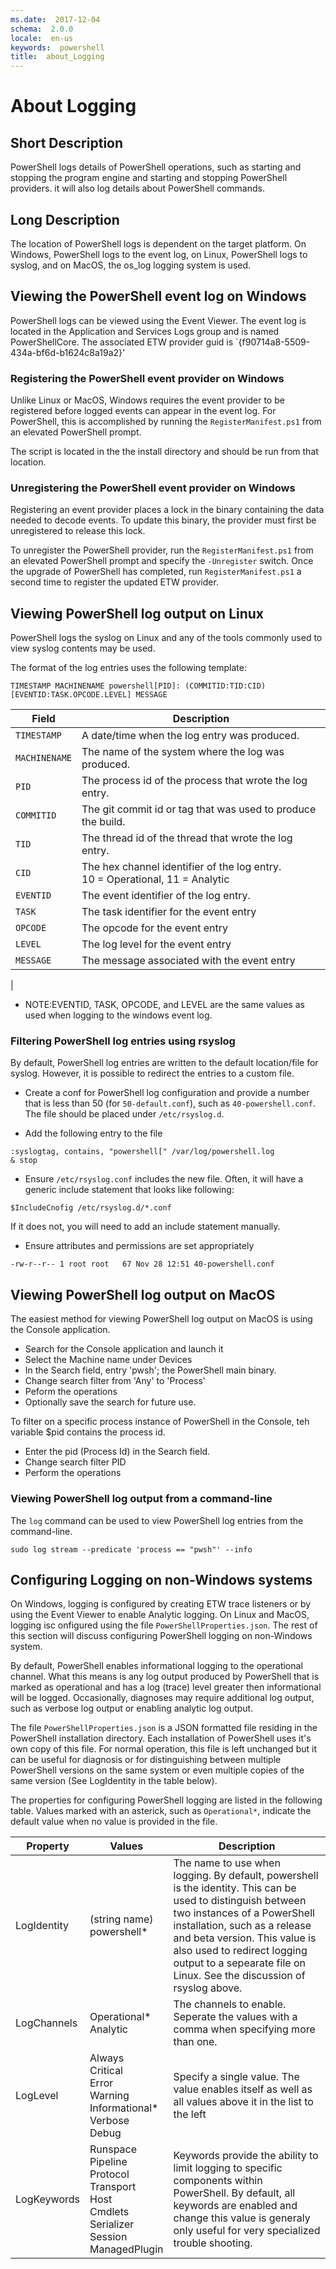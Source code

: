 ```yaml
---
ms.date:  2017-12-04
schema:  2.0.0
locale:  en-us
keywords:  powershell
title:  about_Logging
---
```


# About Logging

## Short Description

PowerShell logs details of PowerShell operations, such as starting
and stopping the program engine and starting and stopping PowerShell
providers.  it will also log details about PowerShell commands.

## Long Description

The location of PowerShell logs is dependent on the target platform.
On Windows, PowerShell logs to the event log, on Linux, PowerShell logs
to syslog, and on MacOS, the os_log logging system is used.

## Viewing the PowerShell event log on Windows

PowerShell logs can be viewed using the Event Viewer. The event log is
located in the Application and Services Logs group and is named PowerShellCore.
The associated ETW provider guid is `{f90714a8-5509-434a-bf6d-b1624c8a19a2}'

### Registering the PowerShell event provider on Windows

Unlike Linux or MacOS, Windows requires the event provider to be registered
before logged events can appear in the event log.  For PowerShell, this is
accomplished by running the `RegisterManifest.ps1` from an elevated
PowerShell prompt.

The script is located in the the install directory and should be run from that location.

### Unregistering the PowerShell event provider on Windows

Registering an event provider places a lock in the binary containing the data
needed to decode events. To update this binary, the provider must first be
unregistered to release this lock.

To unregister the PowerShell provider, run the `RegisterManifest.ps1` from an
elevated PowerShell prompt and specify the `-Unregister` switch.  Once the
upgrade of PowerShell has completed, run `RegisterManifest.ps1` a second time
to register the updated ETW provider.

## Viewing PowerShell log output on Linux

PowerShell logs the syslog on Linux and any of the tools commonly used to view
syslog contents may be used.

The format of the log entries uses the following template:

```
TIMESTAMP MACHINENAME powershell[PID]: (COMMITID:TID:CID) [EVENTID:TASK.OPCODE.LEVEL] MESSAGE
```

| Field       | Description
|-------------|---|
| `TIMESTAMP`   | A date/time when the log entry was produced.
| `MACHINENAME` | The name of the system where the log was produced.
| `PID`         | The process id of the process that wrote the log entry.
| `COMMITID`    | The git commit id or tag that was used to produce the build.
| `TID`         | The thread id of the thread that wrote the log entry.
| `CID`         | The hex channel identifier of the log entry.<br/>10 = Operational, 11 = Analytic
| `EVENTID`     | The event identifier of the log entry.
| `TASK` | The task identifier for the event entry
| `OPCODE` | The opcode for the event entry
| `LEVEL` | The log level for the event entry
| `MESSAGE` | The message associated with the event entry
|

* NOTE:EVENTID, TASK, OPCODE, and LEVEL are the same values as used when
logging to the windows event log.

### Filtering PowerShell log entries using rsyslog
By default, PowerShell log entries are written to the default location/file
for syslog.  However, it is possible to redirect the entries to a custom
file.

* Create a conf for PowerShell log configuration and provide a number that
is less than 50 (for `50-default.conf`), such as `40-powershell.conf`. The
file should be placed under `/etc/rsyslog.d`.

* Add the following entry to the file
```
:syslogtag, contains, "powershell[" /var/log/powershell.log
& stop
```
* Ensure `/etc/rsyslog.conf` includes the new file. Often, it will have
a generic include statement that looks like following:

`$IncludeCnofig /etc/rsyslog.d/*.conf`

If it does not, you will need to add an include statement manually.

* Ensure attributes and permissions are set appropriately

```
-rw-r--r-- 1 root root   67 Nov 28 12:51 40-powershell.conf
```

## Viewing PowerShell log output on MacOS

The easiest method for viewing PowerShell log output on MacOS is using the Console application.

* Search for the Console application and launch it
* Select the Machine name under Devices
* In the Search field, entry 'pwsh'; the PowerShell main binary.
* Change search filter from 'Any' to 'Process'
* Peform the operations
* Optionally save the search for future use.

To filter on a specific process instance of PowerShell in the Console, teh variable $pid contains the process id.
* Enter the pid (Process Id) in the Search field.
* Change search filter PID
* Perform the operations

### Viewing PowerShell log output from a command-line

The `log` command can be used to view PowerShell log entries from the command-line.

```
sudo log stream --predicate 'process == "pwsh"' --info
```

## Configuring Logging on non-Windows systems
On Windows, logging is configured by creating ETW trace listeners or by using the Event Viewer to enable Analytic logging.   On Linux and MacOS, logging isc onfigured using the file `PowerShellProperties.json`. The rest of this section will discuss configuring PowerShell logging on non-Windows system.

By default, PowerShell enables informational logging to the operational channel.  What this means is any log output produced by PowerShell that is marked as operational and has a log (trace) level greater then informational will be logged.  Occasionally, diagnoses may require additional log output, such as verbose log output or enabling analytic log output.

The file `PowerShellProperties.json` is a JSON formatted file residing in the PowerShell installation directory. Each installation of PowerShell uses it's own copy of this file. For normal operation, this file is left unchanged but it can be useful for diagnosis or for distinguishing between multiple PowerShell versions on the same system or even multiple copies of the same version (See LogIdentity in the table below).

The properties for configuring PowerShell logging are listed in the following table.
Values marked with an asterick, such as `Operational*`, indicate the default value when no value is provided in the file.

| Property | Values | Description |
|----------|-------------|---------------------------------------|
| LogIdentity | (string name)<br>powershell* | The name to use when logging. By default, powershell is the identity. This can be used to distinguish between two instances of a PowerShell installation, such as a release and beta version. This value is also used to redirect logging output to a sepearate file on Linux.  See the discussion of rsyslog above. |
| LogChannels | Operational*<br>Analytic | The channels to enable.<br>Seperate the values with a comma when specifying more than one.
| LogLevel | Always<br>Critical<br>Error<br>Warning<br>Informational*<br>Verbose<br>Debug|Specify a single value. The value enables itself as well as all values above it in the list to the left |
| LogKeywords | Runspace<br>Pipeline<br>Protocol<br>Transport<br>Host<br>Cmdlets<br>Serializer<br>Session<br>ManagedPlugin | Keywords provide the ability to limit logging to specific components within PowerShell. By default, all keywords are enabled and change this value is generaly only useful for very specialized trouble shooting. |

